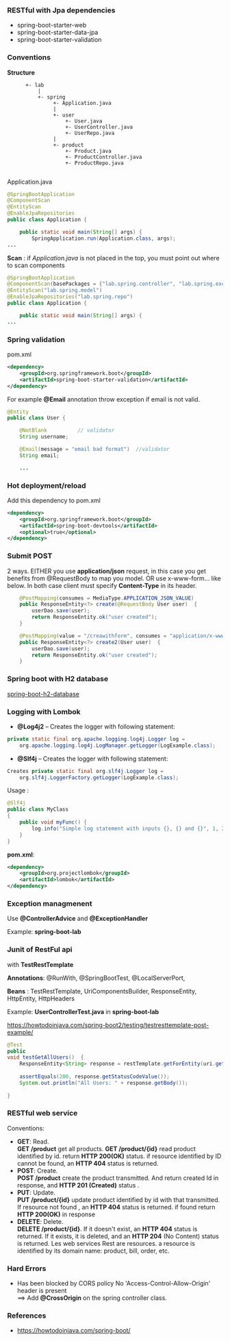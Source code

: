 ### RESTful with Jpa dependencies
 * spring-boot-starter-web
 * spring-boot-starter-data-jpa
 * spring-boot-starter-validation 

### Conventions
**Structure**

~~~
      +- lab
          |
          +- spring
               +- Application.java
               |
               +- user
                   +- User.java
                   +- UserController.java
                   +- UserRepo.java
               |
               +- product
                   +- Product.java
                   +- ProductController.java
                   +- ProductRepo.java
               
~~~

Application.java

~~~java
@SpringBootApplication
@ComponentScan
@EntityScan
@EnableJpaRepositories
public class Application {

    public static void main(String[] args) {
        SpringApplication.run(Application.class, args);
...
~~~

**Scan** : if *Application.java* is not placed in the top, you must point out where to scan components

~~~java
@SpringBootApplication
@ComponentScan(basePackages = {"lab.spring.controller", "lab.spring.exception", })
@EntityScan("lab.spring.model")
@EnableJpaRepositories("lab.spring.repo")
public class Application {

	public static void main(String[] args) {
...
~~~


### Spring validation
pom.xml  

~~~xml
<dependency>
    <groupId>org.springframework.boot</groupId>
    <artifactId>spring-boot-starter-validation</artifactId>
</dependency>
~~~

For example  **@Email** annotation  throw exception if email is not valid.

~~~java
@Entity
public class User {

    @NotBlank          // validator
    String username;

    @Email(message = "email bad format")  //validator
    String email;

    ...
~~~



### Hot deployment/reload
Add this dependency to pom.xml

~~~ xml
<dependency>
    <groupId>org.springframework.boot</groupId>
    <artifactId>spring-boot-devtools</artifactId>
    <optional>true</optional>
</dependency>
~~~

### Submit POST
2 ways. EITHER you use **application/json** request, in this case you get benefits from @RequestBody to map you model. OR use x-www-form... like below. In both case client must specify **Content-Type** in its header. 

~~~java   
    @PostMapping(consumes = MediaType.APPLICATION_JSON_VALUE) 
    public ResponseEntity<?> create(@RequestBody User user)  {
        userDao.save(user);
        return ResponseEntity.ok("user created");
    }

    @PostMapping(value = "/creawithform", consumes = "application/x-www-form-urlencoded") 
    public ResponseEntity<?> create2(User user)  {
        userDao.save(user);
        return ResponseEntity.ok("user created");
    }
~~~


### Spring boot with H2 database
[spring-boot-h2-database](https://www.baeldung.com/spring-boot-h2-database)

### Logging with Lombok
 * **@Log4j2** – Creates the logger with following statement:

~~~java
private static final org.apache.logging.log4j.Logger log = 
    org.apache.logging.log4j.LogManager.getLogger(LogExample.class);
~~~

 * **@Slf4j** – Creates the logger with following statement:

~~~java
Creates private static final org.slf4j.Logger log = 
    org.slf4j.LoggerFactory.getLogger(LogExample.class);
~~~

Usage :

~~~java
@Slf4j
public class MyClass 
{
    public void myFunc() {
        log.info("Simple log statement with inputs {}, {} and {}", 1, 2, 3);
    }
}
~~~

**pom.xml**:

~~~xml
<dependency>
    <groupId>org.projectlombok</groupId>
    <artifactId>lombok</artifactId>
</dependency>
~~~

### Exception managmenent
Use **@ControllerAdvice** and **@ExceptionHandler**

Example: **spring-boot-lab**

### Junit of RestFul api
with **TestRestTemplate** 

**Annotations**: @RunWith, @SpringBootTest, @LocalServerPort, 

**Beans** : TestRestTemplate, UriComponentsBuilder, ResponseEntity, HttpEntity, HttpHeaders

Example:  **UserControllerTest.java** in **spring-boot-lab**

https://howtodoinjava.com/spring-boot2/testing/testresttemplate-post-example/

~~~java
@Test
public
void testGetAllUsers()  {
	ResponseEntity<String> response = restTemplate.getForEntity(uri.getPath(), String.class);
	
	assertEquals(200, response.getStatusCodeValue());
	System.out.println("All Users: " + response.getBody());
	
}
~~~
 
### RESTful web service
Conventions:
 * **GET**: Read.   
   **GET /product** get all products. **GET /product/{id}** read product identified  by id. return **HTTP 200(OK)** status.  if resource identified by ID cannot be found, an **HTTP 404** status is returned. 
 * **POST**: Create.  
   **POST  /product** create the product transmitted. And return created Id in response, and **HTTP 201 (Created)** status .
 * **PUT**: Update.  
   **PUT /product/{id}** update product identified by id with that transmitted. If resource not found , an **HTTP 404** status is returned. if found return **HTTP 200(OK)** in response
 * **DELETE**: Delete.   
   **DELETE /product/{id}**. If it doesn't exist, an **HTTP 404** status is returned. If it exists, it is deleted, and an **HTTP 204** (No Content) status is returned.
Les web services Rest are resources. a resource is identified by its domain name: product, bill, order, etc. 

 
### Hard Errors
 * Has been blocked by CORS policy  No 'Access-Control-Allow-Origin' header is present  
   ==> Add **@CrossOrigin** on the spring controller class. 

### References
 * https://howtodoinjava.com/spring-boot/


 



